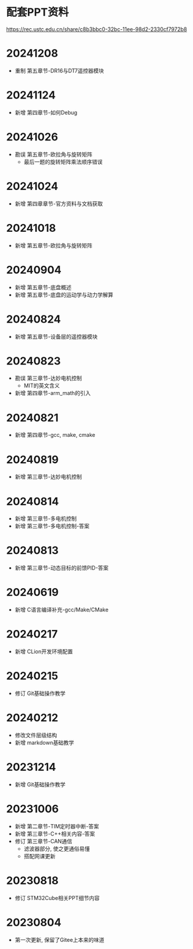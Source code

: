# 配套PPT资料

https://rec.ustc.edu.cn/share/c8b3bbc0-32bc-11ee-98d2-2330cf7972b8

# 20241208

- 重制 第五章节-DR16与DT7遥控器模块

# 20241124

- 新增 第四章节-如何Debug

# 20241026

- 勘误 第五章节-欧拉角与旋转矩阵
  - 最后一题的旋转矩阵乘法顺序错误

# 20241024

- 新增 第四章章节-官方资料与文档获取

# 20241018

- 新增 第五章节-欧拉角与旋转矩阵

# 20240904

- 新增 第五章节-底盘概述
- 新增 第五章节-底盘的运动学与动力学解算

# 20240824

- 新增 第五章节-设备层的遥控器模块

# 20240823

- 勘误 第三章节-达妙电机控制
  - MIT的英文含义
- 新增 第四章节-arm_math的引入

# 20240821

- 新增 第四章节-gcc, make, cmake

# 20240819

- 新增 第三章节-达妙电机控制

# 20240814

- 新增 第三章节-多电机控制
- 新增 第三章节-多电机控制-答案

# 20240813

- 新增 第三章节-动态目标的前馈PID-答案

# 20240619

- 新增 C语言编译补充-gcc/Make/CMake

# 20240217

-   新增 CLion开发环境配置

# 20240215

-   修订 Git基础操作教学

# 20240212

-   修改文件层级结构
-   新增 markdown基础教学

# 20231214

-   新增 Git基础操作教学

# 20231006

-   新增 第二章节-TIM定时器中断-答案
-   新增 第三章节-C++相关内容-答案
-   修订 第三章节-CAN通信
    -   滤波器部分, 使之更通俗易懂
    -   搭配网课更新

# 20230818

-   修订 STM32Cube相关PPT细节内容

# 20230804

-   第一次更新, 保留了Gitee上本来的味道